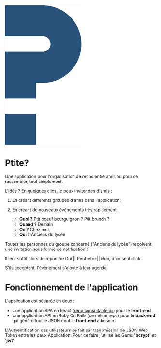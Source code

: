![](https://github.com/troptropcontent/ptite-front-react/blob/master/src/logo.svg)

# Ptite?

Une application pour l'organisation de repas entre amis ou pour se rassembler, tout simplement. 

L'idée ? En quelques clics, je peux inviter des d'amis :

1. En créant différents groupes d'amis dans l'application;

2. En créant de nouveaux événements très rapidement:

    * **Quoi ?** Ptit boeuf bourguignon ? Ptit brunch ?
    * **Quand ?** Demain
    * **Où ?** Chez moi
    * **Qui ?** Anciens du lycée

Toutes les personnes du groupe concerné ("Anciens du lycée") reçoivent une invitation sous forme de notification ! 

Il leur suffit alors de répondre Oui || Peut-etre || Non, d'un seul click.


S'ils acceptent, l'évènement s'ajoute à leur agenda.

# Fonctionnement de l'application

L'application est séparée en deux : 

* Une application SPA en React ([repo consultable ici](https://github.com/troptropcontent/ptite-front-react)) pour le **front-end**
* Une application API en Ruby On Rails (ce même repo) pour le **back-end** qui génère tout le JSON dont le **front-end** a besoin.

L'Authentification des utilisateurs se fait par transmission de JSON Web Token entre les deux Application. 
Pour ce faire j'utilise les Gems **'bcrypt'** et **'jwt'**

